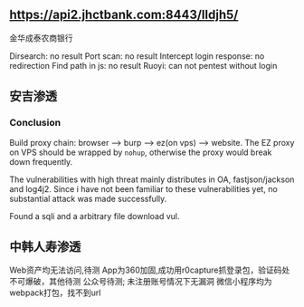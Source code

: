 ## https://api2.jhctbank.com:8443/lldjh5/
金华成泰农商银行

Dirsearch: no result
Port scan: no result
Intercept login response: no redirection
Find path in js: no result
Ruoyi: can not pentest without login

## 安吉渗透
### Conclusion
Build proxy chain: browser --> burp --> ez(on vps) --> website.
The EZ proxy on VPS should be wrapped by `nohup`, otherwise the proxy would break down frequently.

The vulnerabilities with high threat mainly distributes in OA, fastjson/jackson and log4j2. Since i have not been familiar to these vulnerabilities yet, no substantial attack was made successfully. 

Found a sqli and a arbitrary file download vul.

## 中韩人寿渗透
Web资产均无法访问,待测
App为360加固,成功用r0capture抓登录包，验证码处不可爆破，其他待测
公众号待测; 未注册账号情况下无漏洞
微信小程序均为webpack打包，找不到url





